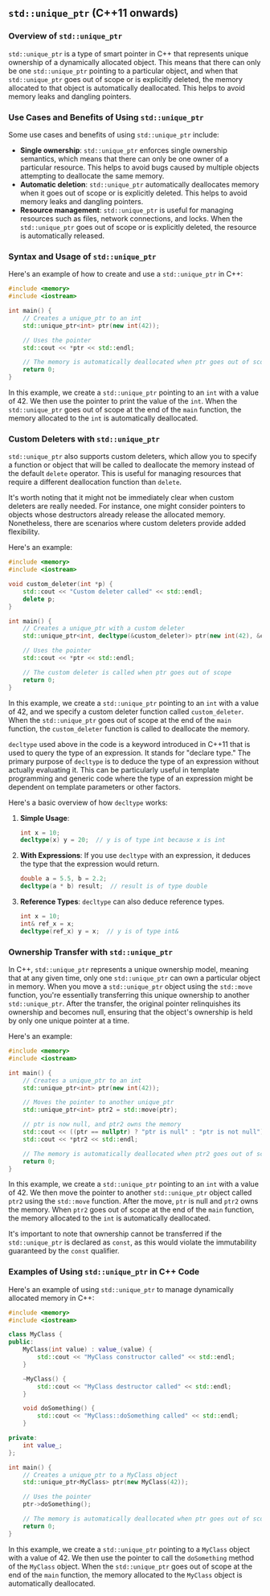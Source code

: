 ## `std::unique_ptr` (C++11 onwards)
### Overview of `std::unique_ptr`
`std::unique_ptr` is a type of smart pointer in C++ that represents unique ownership of a dynamically allocated object. This means that there can only be one `std::unique_ptr` pointing to a particular object, and when that `std::unique_ptr` goes out of scope or is explicitly deleted, the memory allocated to that object is automatically deallocated. This helps to avoid memory leaks and dangling pointers.

### Use Cases and Benefits of Using `std::unique_ptr`
Some use cases and benefits of using `std::unique_ptr` include:
* **Single ownership**: `std::unique_ptr` enforces single ownership semantics, which means that there can only be one owner of a particular resource. This helps to avoid bugs caused by multiple objects attempting to deallocate the same memory.
* **Automatic deletion**: `std::unique_ptr` automatically deallocates memory when it goes out of scope or is explicitly deleted. This helps to avoid memory leaks and dangling pointers.
* **Resource management**: `std::unique_ptr` is useful for managing resources such as files, network connections, and locks. When the `std::unique_ptr` goes out of scope or is explicitly deleted, the resource is automatically released.

### Syntax and Usage of `std::unique_ptr`
Here's an example of how to create and use a `std::unique_ptr` in C++:
```cpp
#include <memory>
#include <iostream>

int main() {
    // Creates a unique_ptr to an int
    std::unique_ptr<int> ptr(new int(42));

    // Uses the pointer
    std::cout << *ptr << std::endl;

    // The memory is automatically deallocated when ptr goes out of scope
    return 0;
}
```
In this example, we create a `std::unique_ptr` pointing to an `int` with a value of 42. We then use the pointer to print the value of the `int`. When the `std::unique_ptr` goes out of scope at the end of the `main` function, the memory allocated to the `int` is automatically deallocated.

### Custom Deleters with `std::unique_ptr`
`std::unique_ptr` also supports custom deleters, which allow you to specify a function or object that will be called to deallocate the memory instead of the default `delete` operator. This is useful for managing resources that require a different deallocation function than `delete`. 

It's worth noting that it might not be immediately clear when custom deleters are really needed. For instance, one might consider pointers to objects whose destructors already release the allocated memory. Nonetheless, there are scenarios where custom deleters provide added flexibility.

Here's an example:
```cpp
#include <memory>
#include <iostream>

void custom_deleter(int *p) {
    std::cout << "Custom deleter called" << std::endl;
    delete p;
}

int main() {
    // Creates a unique_ptr with a custom deleter
    std::unique_ptr<int, decltype(&custom_deleter)> ptr(new int(42), &custom_deleter);

    // Uses the pointer
    std::cout << *ptr << std::endl;

    // The custom deleter is called when ptr goes out of scope
    return 0;
}
```
In this example, we create a `std::unique_ptr` pointing to an `int` with a value of 42, and we specify a custom deleter function called `custom_deleter`. When the `std::unique_ptr` goes out of scope at the end of the `main` function, the `custom_deleter` function is called to deallocate the memory.


`decltype` used above in the code is a keyword introduced in C++11 that is used to query the type of an expression. It stands for "declare type." The primary purpose of `decltype` is to deduce the type of an expression without actually evaluating it. This can be particularly useful in template programming and generic code where the type of an expression might be dependent on template parameters or other factors.

Here's a basic overview of how `decltype` works:

1. **Simple Usage**:
   ```cpp
   int x = 10;
   decltype(x) y = 20;  // y is of type int because x is int
   ```

2. **With Expressions**:
   If you use `decltype` with an expression, it deduces the type that the expression would return.
   ```cpp
   double a = 5.5, b = 2.2;
   decltype(a * b) result;  // result is of type double
   ```

3. **Reference Types**:
   `decltype` can also deduce reference types.
   ```cpp
   int x = 10;
   int& ref_x = x;
   decltype(ref_x) y = x;  // y is of type int&
   ```

### Ownership Transfer with `std::unique_ptr`
In C++, `std::unique_ptr` represents a unique ownership model, meaning that at any given time, only one `std::unique_ptr` can own a particular object in memory. When you move a `std::unique_ptr` object using the `std::move` function, you're essentially transferring this unique ownership to another `std::unique_ptr`. After the transfer, the original pointer relinquishes its ownership and becomes null, ensuring that the object's ownership is held by only one unique pointer at a time.

 Here's an example:
```cpp
#include <memory>
#include <iostream>

int main() {
    // Creates a unique_ptr to an int
    std::unique_ptr<int> ptr(new int(42));

    // Moves the pointer to another unique_ptr
    std::unique_ptr<int> ptr2 = std::move(ptr);

    // ptr is now null, and ptr2 owns the memory
    std::cout << ((ptr == nullptr) ? "ptr is null" : "ptr is not null") << std::endl;
    std::cout << *ptr2 << std::endl;

    // The memory is automatically deallocated when ptr2 goes out of scope
    return 0;
}
```
In this example, we create a `std::unique_ptr` pointing to an `int` with a value of 42. We then move the pointer to another `std::unique_ptr` object called `ptr2` using the `std::move` function. After the move, `ptr` is null and `ptr2` owns the memory. When `ptr2` goes out of scope at the end of the `main` function, the memory allocated to the `int` is automatically deallocated.

It's important to note that ownership cannot be transferred if the `std::unique_ptr` is declared as `const`, as this would violate the immutability guaranteed by the `const` qualifier.

### Examples of Using `std::unique_ptr` in C++ Code
Here's an example of using `std::unique_ptr` to manage dynamically allocated memory in C++:
```cpp
#include <memory>
#include <iostream>

class MyClass {
public:
    MyClass(int value) : value_(value) {
        std::cout << "MyClass constructor called" << std::endl;
    }

    ~MyClass() {
        std::cout << "MyClass destructor called" << std::endl;
    }

    void doSomething() {
        std::cout << "MyClass::doSomething called" << std::endl;
    }

private:
    int value_;
};

int main() {
    // Creates a unique_ptr to a MyClass object
    std::unique_ptr<MyClass> ptr(new MyClass(42));

    // Uses the pointer
    ptr->doSomething();

    // The memory is automatically deallocated when ptr goes out of scope
    return 0;
}
```
In this example, we create a `std::unique_ptr` pointing to a `MyClass` object with a value of 42. We then use the pointer to call the `doSomething` method of the `MyClass` object. When the `std::unique_ptr` goes out of scope at the end of the `main` function, the memory allocated to the `MyClass` object is automatically deallocated.
